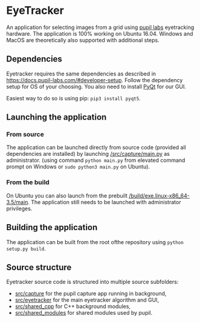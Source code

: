 # EyeTracker

An application for selecting  images from a grid using [pupil labs](https://pupil-labs.com/) eyetracking hardware.
The application is 100% working on Ubuntu 16.04. Windows and MacOS are theoretically also supported with additional steps.

## Dependencies

Eyetracker requires the same dependencies as described in https://docs.pupil-labs.com/#developer-setup. Follow the dependency setup for OS of your choosing. You also need to install [PyQt](5https://sourceforge.net/projects/pyqt/) for our GUI. 

Easiest way to do so is using pip: ```pip3 install pyqt5```.

## Launching the application

### From source

The application can be launched directly from source code (provided all dependencies are installed) by launching [/src/capture/main.py](./src/capture/main.py) as administrator. (using command ```python main.py``` from elevated command prompt on Windows or ```sudo python3 main.py``` on Ubuntu).

### From the build

On Ubuntu you can also launch from the prebuilt [/build/exe.linux-x86_64-3.5/main](./build/exe.linux-x86_64-3.5/main). The application still needs to be launched with administrator privileges.

## Building the application

The application can be built from the root ofthe repository using ```python setup.py build```.

## Source structure

Eyetracker source code is structured into multiple source subfolders:
* [src/capture](./src/capture) for the pupil capture app running in background,
* [src/eyetracker](./src/exetracker) for the main eyetracker algorithm and GUI,
* [src/shared_cpp](./src/shared_cpp) for C++ background modules,
* [src/shared_modules](./src/shared_modules) for shared modules used by pupil.
